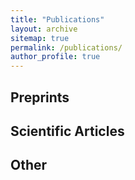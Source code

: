 ```yaml
---
title: "Publications"
layout: archive
sitemap: true
permalink: /publications/
author_profile: true
---
```




## Preprints


## Scientific Articles

## Other

